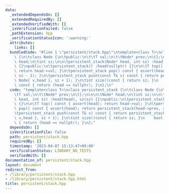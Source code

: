 ```yaml
---
data:
  _extendedDependsOn: []
  _extendedRequiredBy: []
  _extendedVerifiedWith: []
  _isVerificationFailed: false
  _pathExtension: hpp
  _verificationStatusIcon: ':warning:'
  attributes:
    links: []
  bundledCode: "#line 1 \"persistent/stack.hpp\"\ntemplate<class T>\nclass persistent_stack\
    \ {\n\tclass Node {\n\tpublic:\n\t\tT val;\n\t\tNode* prev;\n\t};\n\n\n\tNode*\
    \ head;\n\tint sz;\n\n\tpersistent_stack(Node* head, int sz) :head(head), sz(sz)\
    \ {}\npublic:\n\tpersistent_stack() :head(nullptr) {}\n\n\tT top() const { assert(head);\
    \ return head->val; }\n\tpersistent_stack pop() const { assert(head); return persistent_stack(head->prev,\
    \ sz - 1); }\n\tpersistent_stack push(const T& v) const { return persistent_stack(new\
    \ Node{ v,head }, sz + 1); }\n\tint size()const { return sz; }\n    bool empty()\
    \ const { return (head == nullptr); }\n};\n"
  code: "template<class T>\nclass persistent_stack {\n\tclass Node {\n\tpublic:\n\t\
    \tT val;\n\t\tNode* prev;\n\t};\n\n\n\tNode* head;\n\tint sz;\n\n\tpersistent_stack(Node*\
    \ head, int sz) :head(head), sz(sz) {}\npublic:\n\tpersistent_stack() :head(nullptr)\
    \ {}\n\n\tT top() const { assert(head); return head->val; }\n\tpersistent_stack\
    \ pop() const { assert(head); return persistent_stack(head->prev, sz - 1); }\n\
    \tpersistent_stack push(const T& v) const { return persistent_stack(new Node{\
    \ v,head }, sz + 1); }\n\tint size()const { return sz; }\n    bool empty() const\
    \ { return (head == nullptr); }\n};"
  dependsOn: []
  isVerificationFile: false
  path: persistent/stack.hpp
  requiredBy: []
  timestamp: '2023-04-07 15:13:47+09:00'
  verificationStatus: LIBRARY_NO_TESTS
  verifiedWith: []
documentation_of: persistent/stack.hpp
layout: document
redirect_from:
- /library/persistent/stack.hpp
- /library/persistent/stack.hpp.html
title: persistent/stack.hpp
---
```

